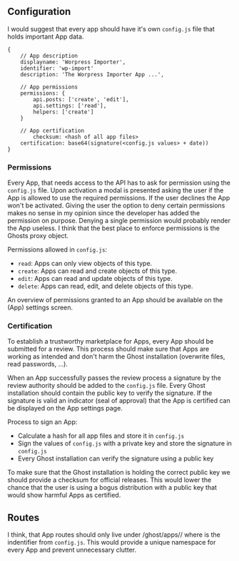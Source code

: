 ## Configuration

I would suggest that every app should have it's own `config.js` file that holds important App data.

```
{
	// App description
	displayname: 'Worpress Importer',
	identifier: 'wp-import'
	description: 'The Worpress Importer App ...',

	// App permissions
	permissions: {
		api.posts: ['create', 'edit'],
		api.settings: ['read'],
		helpers: ['create']
	}

	// App certification
        checksum: <hash of all app files>
	certification: base64(signature(<config.js values> + date))
}
```

### Permissions

Every App, that needs access to the API has to ask for permission using the `config.js` file. Upon activation a modal is presented asking the user if the App is allowed to use the required permissions. If the user declines the App won't be activated. Giving the user the option to deny certain permissions makes no sense in my opinion since the developer has added the permission on purpose. Denying a single permission would probably render the App useless. I think that the best place to enforce permissions is the Ghosts proxy object.

Permissions allowed in `config.js`:

- `read`: Apps can only view objects of this type.
- `create`: Apps can read and create objects of this type.
- `edit`: Apps can read and update objects of this type.
- `delete`: Apps can read, edit, and delete objects of this type.

An overview of permissions granted to an App should be available on the (App) settings screen.

### Certification

To establish a trustworthy marketplace for Apps, every App should be submitted for a review. This process should make sure that Apps are working as intended and don't harm the Ghost installation (overwrite files, read passwords, ...).

When an App successfully passes the review process a signature by the review authority should be added to the `config.js` file. Every Ghost installation should contain the public key to verify the signature. If the signature is valid an indicator (seal of approval) that the App is certified can be displayed on the App settings page.

Process to sign an App:

- Calculate a hash for all app files and store it in `config.js`
- Sign the values of `config.js` with a private key and store the signature in `config.js`
- Every Ghost installation can verify the signature using a public key

To make sure that the Ghost installation is holding the correct public key we should provide a checksum for official releases. This would lower the chance that the user is using a bogus distribution with a public key that would show harmful Apps as certified. 

## Routes

I think, that App routes should only live under /ghost/apps/<app-id>/ where <app-id> is the indentifier from `config.js`. This would provide a unique namespace for every App and prevent unnecessary clutter.